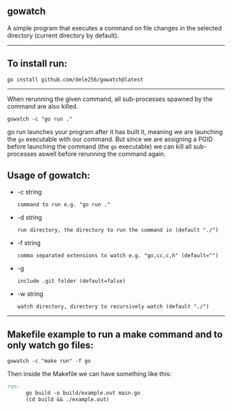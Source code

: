 gowatch
---

A simple program that executes a command on file changes in the selected directory (current directory by default).

---
To install run:
---
```
go install github.com/dele256/gowatch@latest
```


---
When rerunning the given command, all sub-processes spawned by the command are also killed.

```
gowatch -c "go run ."
```
go run launches your program after it has built it, meaning we are launching the `go` executable with our command. But since we are assigning a PGID before launching the command (the `go` executable) we can kill all sub-processes aswell before rerunning the command again.

Usage of gowatch:
---
  * -c string
        
        command to run e.g. "go run ."
  * -d string
        
        run directory, the directory to run the command in (default "./")
  * -f string
        
        comma separated extensions to watch e.g. "go,cc,c,h" (default="")
  * -g
      
        include .git folder (default=false)
  * -w string
        
        watch directory, directory to recursively watch (default "./")

---
Makefile example to run a make command and to only watch go files:
---
```
gowatch -c "make run" -f go
```

Then inside the Makefile we can have something like this:
```makefile
run:
      go build -o build/example.out main.go
      (cd build && ./example.out)
```
